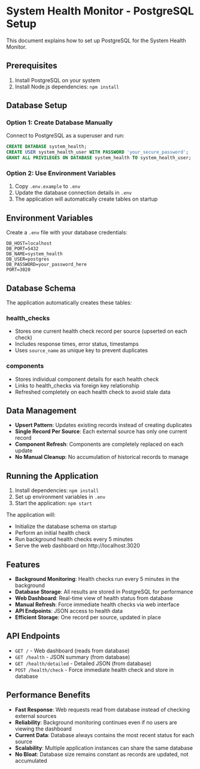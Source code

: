 # System Health Monitor - PostgreSQL Setup

This document explains how to set up PostgreSQL for the System Health Monitor.

## Prerequisites

1. Install PostgreSQL on your system
2. Install Node.js dependencies: `npm install`

## Database Setup

### Option 1: Create Database Manually

Connect to PostgreSQL as a superuser and run:

```sql
CREATE DATABASE system_health;
CREATE USER system_health_user WITH PASSWORD 'your_secure_password';
GRANT ALL PRIVILEGES ON DATABASE system_health TO system_health_user;
```

### Option 2: Use Environment Variables

1. Copy `.env.example` to `.env`
2. Update the database connection details in `.env`
3. The application will automatically create tables on startup

## Environment Variables

Create a `.env` file with your database credentials:

```env
DB_HOST=localhost
DB_PORT=5432
DB_NAME=system_health
DB_USER=postgres
DB_PASSWORD=your_password_here
PORT=3020
```

## Database Schema

The application automatically creates these tables:

### health_checks
- Stores one current health check record per source (upserted on each check)
- Includes response times, error status, timestamps
- Uses `source_name` as unique key to prevent duplicates

### components  
- Stores individual component details for each health check
- Links to health_checks via foreign key relationship
- Refreshed completely on each health check to avoid stale data

## Data Management

- **Upsert Pattern**: Updates existing records instead of creating duplicates
- **Single Record Per Source**: Each external source has only one current record
- **Component Refresh**: Components are completely replaced on each update
- **No Manual Cleanup**: No accumulation of historical records to manage

## Running the Application

1. Install dependencies: `npm install`
2. Set up environment variables in `.env`
3. Start the application: `npm start`

The application will:
- Initialize the database schema on startup
- Perform an initial health check
- Run background health checks every 5 minutes
- Serve the web dashboard on http://localhost:3020

## Features

- **Background Monitoring**: Health checks run every 5 minutes in the background
- **Database Storage**: All results are stored in PostgreSQL for performance
- **Web Dashboard**: Real-time view of health status from database
- **Manual Refresh**: Force immediate health checks via web interface
- **API Endpoints**: JSON access to health data
- **Efficient Storage**: One record per source, updated in place

## API Endpoints

- `GET /` - Web dashboard (reads from database)
- `GET /health` - JSON summary (from database)
- `GET /health/detailed` - Detailed JSON (from database)  
- `POST /health/check` - Force immediate health check and store in database

## Performance Benefits

- **Fast Response**: Web requests read from database instead of checking external sources
- **Reliability**: Background monitoring continues even if no users are viewing the dashboard
- **Current Data**: Database always contains the most recent status for each source
- **Scalability**: Multiple application instances can share the same database
- **No Bloat**: Database size remains constant as records are updated, not accumulated